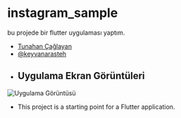 # instagram_sample

bu projede bir flutter uygulaması yaptım.

- [Tunahan Çağlayan](https://github.com/TunahanCglyn)
- [@keyvanarasteh](https://github.com/keyvanarasteh/keyvanarasteh)
- ## Uygulama Ekran Görüntüleri

![Uygulama Görüntüsü](Ekran_Resmi_2.png)


- This project is a starting point for a Flutter application.
